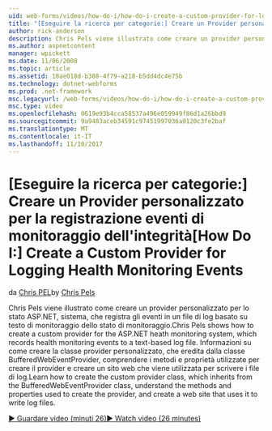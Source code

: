 ```yaml
---
uid: web-forms/videos/how-do-i/how-do-i-create-a-custom-provider-for-logging-health-monitoring-events
title: "[Eseguire la ricerca per categorie:] Creare un Provider personalizzato per la registrazione eventi di monitoraggio dell'integrità | Documenti Microsoft"
author: rick-anderson
description: Chris Pels viene illustrato come creare un provider personalizzato per lo stato ASP.NET, sistema, che registra gli eventi in un file di log basato su testo di monitoraggio dello stato di monitoraggio. Le...
ms.author: aspnetcontent
manager: wpickett
ms.date: 11/06/2008
ms.topic: article
ms.assetid: 18ae018d-b388-4f79-a218-b5dd4dc4e75b
ms.technology: dotnet-webforms
ms.prod: .net-framework
msc.legacyurl: /web-forms/videos/how-do-i/how-do-i-create-a-custom-provider-for-logging-health-monitoring-events
msc.type: video
ms.openlocfilehash: 0619e93b4cca58537a496e059949f86d1a26bbd9
ms.sourcegitcommit: 9a9483aceb34591c97451997036a9120c3fe2baf
ms.translationtype: MT
ms.contentlocale: it-IT
ms.lasthandoff: 11/10/2017
---
```

<a name="how-do-i-create-a-custom-provider-for-logging-health-monitoring-events"></a><span data-ttu-id="4b410-104">[Eseguire la ricerca per categorie:] Creare un Provider personalizzato per la registrazione eventi di monitoraggio dell'integrità</span><span class="sxs-lookup"><span data-stu-id="4b410-104">[How Do I:] Create a Custom Provider for Logging Health Monitoring Events</span></span>
====================
<span data-ttu-id="4b410-105">da [Chris PEL](https://twitter.com/chrispels)</span><span class="sxs-lookup"><span data-stu-id="4b410-105">by [Chris Pels](https://twitter.com/chrispels)</span></span>

<span data-ttu-id="4b410-106">Chris Pels viene illustrato come creare un provider personalizzato per lo stato ASP.NET, sistema, che registra gli eventi in un file di log basato su testo di monitoraggio dello stato di monitoraggio.</span><span class="sxs-lookup"><span data-stu-id="4b410-106">Chris Pels shows how to create a custom provider for the ASP.NET heath monitoring system, which records health monitoring events to a text-based log file.</span></span> <span data-ttu-id="4b410-107">Informazioni su come creare la classe provider personalizzato, che eredita dalla classe BufferedWebEventProvider, comprendere i metodi e proprietà utilizzate per creare il provider e creare un sito web che viene utilizzata per scrivere i file di log.</span><span class="sxs-lookup"><span data-stu-id="4b410-107">Learn how to create the custom provider class, which inherits from the BufferedWebEventProvider class, understand the methods and properties used to create the provider, and create a web site that uses it to write log files.</span></span>

[<span data-ttu-id="4b410-108">&#9654; Guardare video (minuti 26)</span><span class="sxs-lookup"><span data-stu-id="4b410-108">&#9654; Watch video (26 minutes)</span></span>](https://channel9.msdn.com/Blogs/ASP-NET-Site-Videos/how-do-i-create-a-custom-provider-for-logging-health-monitoring-events)
